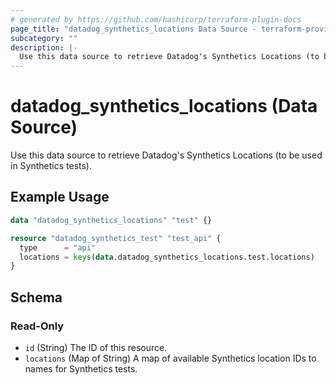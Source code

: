 ```yaml
---
# generated by https://github.com/hashicorp/terraform-plugin-docs
page_title: "datadog_synthetics_locations Data Source - terraform-provider-datadog"
subcategory: ""
description: |-
  Use this data source to retrieve Datadog's Synthetics Locations (to be used in Synthetics tests).
---
```


# datadog_synthetics_locations (Data Source)

Use this data source to retrieve Datadog's Synthetics Locations (to be used in Synthetics tests).

## Example Usage

```terraform
data "datadog_synthetics_locations" "test" {}

resource "datadog_synthetics_test" "test_api" {
  type      = "api"
  locations = keys(data.datadog_synthetics_locations.test.locations)
}
```

<!-- schema generated by tfplugindocs -->
## Schema

### Read-Only

- `id` (String) The ID of this resource.
- `locations` (Map of String) A map of available Synthetics location IDs to names for Synthetics tests.


